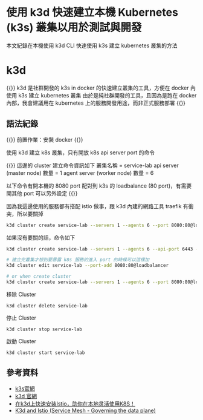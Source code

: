 # 使用 k3d 快速建立本機 Kubernetes (k3s) 叢集以用於測試與開發


本文紀錄在本機使用 k3d CLI 快速使用 k3s 建立 kubernetes 叢集的方法

<!--more-->

# k3d

{{<admonition info>}}
k3d 是社群開發的 k3s in docker 的快速建立叢集的工具，方便在 docker 內使用 k3s 建立 kubernetes 叢集
由於是純社群開發的工具，且因為是跑在 docker 內部，我會建議用在 kubernetes 上的服務開發用途，而非正式服務部署
{{</admonition>}}

## 語法紀錄

{{<admonition info>}}
前置作業：安裝 docker
{{</admonition>}}

使用 k3d 建立 k8s 叢集，只有開放 k8s api server port 的命令

{{<admonition warning>}}
這邊的 cluster 建立命令資訊如下
叢集名稱 = service-lab
api server (master node) 數量 = 1
agent server (worker node) 數量 = 6

以下命令有開本機的 8080 port 配對到 k3s 的 loadbalance (80 port)，有需要開其他 port 可以另外設定
{{</admonition>}}

因為我這邊使用的服務都有搭配 istio 做事，跟 k3d 內建的網路工具 traefik 有衝突，所以要關掉
```bash
k3d cluster create service-lab --servers 1 --agents 6 --port 8080:80@loadbalancer --api-port 6443 --k3s-arg '--disable=traefik@server:0'
```

如果沒有要關的話，命令如下
```bash
k3d cluster create service-lab --servers 1 --agents 6 --api-port 6443 --port 8080:80@loadbalancer
```

```bash
# 建立完叢集才想到要暴露 k8s 服務的進入 port 的時候可以這樣加
k3d cluster edit service-lab --port-add 8080:80@loadbalancer

# or when create cluster
k3d cluster create service-lab --servers 1 --agents 6 --port 8080:80@loadbalancer --api-port 6443 --k3s-arg '--disable=traefik@server:0'
```

移除 Cluster
```bash=
k3d cluster delete service-lab
```

停止 Cluster
```bash=
k3d cluster stop service-lab
```

啟動 Cluster
```bash=
k3d cluster start service-lab
```

## 參考資料

* [k3s官網](https://k3s.io/)
* [k3d 官網](https://k3d.io/)
* [在k3d上快速安装Istio，助你在本地灵活使用K8S！](https://dockone.io/article/9917)
* [K3d and Istio (Service Mesh - Governing the data plane)](https://gist.github.com/rafi/ebc50f0b0cd12dc061e4c69b3ee2521c)

